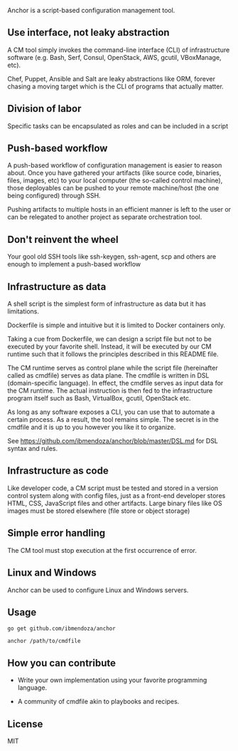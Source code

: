Anchor is a script-based configuration management tool.

Use interface, not leaky abstraction
------------------------------------

A CM tool simply invokes the command-line interface (CLI) of infrastructure software (e.g. Bash, Serf, Consul, OpenStack, AWS, gcutil, VBoxManage, etc). 

Chef, Puppet, Ansible and Salt are leaky abstractions like ORM, forever chasing a moving target which is the CLI of programs that actually matter. 

Division of labor
-----------------

Specific tasks can be encapsulated as roles and can be included in a script

Push-based workflow
-------------------

A push-based workflow of configuration management is easier to reason about. Once you have gathered your artifacts (like source code, binaries, files, images, etc) to your local computer (the so-called control machine), those deployables can be pushed to your remote machine/host (the one being configured) through SSH.

Pushing artifacts to multiple hosts in an efficient manner is left to the user or can be relegated to another project as separate orchestration tool.

Don't reinvent the wheel
------------------------

Your gool old SSH tools like ssh-keygen, ssh-agent, scp and others are enough to implement a push-based workflow

Infrastructure as data
----------------------

A shell script is the simplest form of infrastructure as data but it has limitations. 

Dockerfile is simple and intuitive but it is limited to Docker containers only. 

Taking a cue from Dockerfile, we can design a script file but not to be executed by your favorite shell. Instead, it will be executed by our CM runtime such that it follows the principles described in this README file.

The CM runtime serves as control plane while the script file (hereinafter called as cmdfile) serves as data plane. The cmdfile is written in DSL (domain-specific language). In effect, the cmdfile serves as input data for the CM runtime. The actual instruction is then fed to the infrastructure program itself such as Bash, VirtualBox, gcutil, OpenStack etc.

As long as any software exposes a CLI, you can use that to automate a certain process. As a result, the tool remains simple. The secret is in the cmdfile and it is up to you however you like it to organize.

See https://github.com/ibmendoza/anchor/blob/master/DSL.md for DSL syntax and rules.

Infrastructure as code
----------------------

Like developer code, a CM script must be tested and stored in a version control system along with config files, just as a front-end developer stores HTML, CSS, JavaScript files and other artifacts. Large binary files like OS images must be stored elsewhere (file store or object storage)

Simple error handling
---------------------

The CM tool must stop execution at the first occurrence of error. 

Linux and Windows
-----------------

Anchor can be used to configure Linux and Windows servers.

Usage
-----

```
go get github.com/ibmendoza/anchor

anchor /path/to/cmdfile
```

How you can contribute
----------------------

- Write your own implementation using your favorite programming language.

- A community of cmdfile akin to playbooks and recipes.


License
-------

MIT
